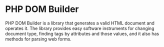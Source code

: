 # PHP DOM Builder
PHP DOM Builder is a library that generates a valid HTML document and operates it. The library provides easy software instruments for changing document type, finding tags by attributes and those values, and it also has methods for parsing web forms.
